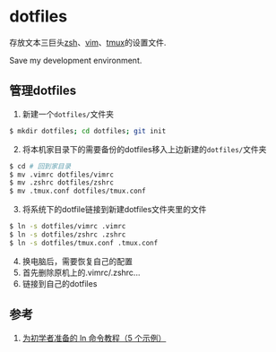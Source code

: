 # dotfiles

存放文本三巨头[zsh][1]、[vim][2]、[tmux][3]的设置文件.

Save my development environment.

## 管理dotfiles

1. 新建一个`dotfiles/`文件夹
```bash
$ mkdir dotfiles; cd dotfiles; git init
```
2. 将本机家目录下的需要备份的dotfiles移入上边新建的`dotfiles/`文件夹
```bash
$ cd # 回到家目录
$ mv .vimrc dotfiles/vimrc
$ mv .zshrc dotfiles/zshrc
$ mv .tmux.conf dotfiles/tmux.conf
```
3. 将系统下的dotfile链接到新建dotfiles文件夹里的文件
```bash
$ ln -s dotfiles/vimrc .vimrc
$ ln -s dotfiles/zshrc .zshrc
$ ln -s dotfiles/tmux.conf .tmux.conf
```

4. 换电脑后，需要恢复自己的配置
  1. 首先删除原机上的.vimrc/.zshrc...
  2. 链接到自己的dotfiles


[1]: http://www.zsh.org/
[2]: http://www.vim.org/
[3]: https://github.com/tmux/tmux

## 参考
1. [为初学者准备的 ln 命令教程（5 个示例）](https://linux.cn/article-9501-1.html)
